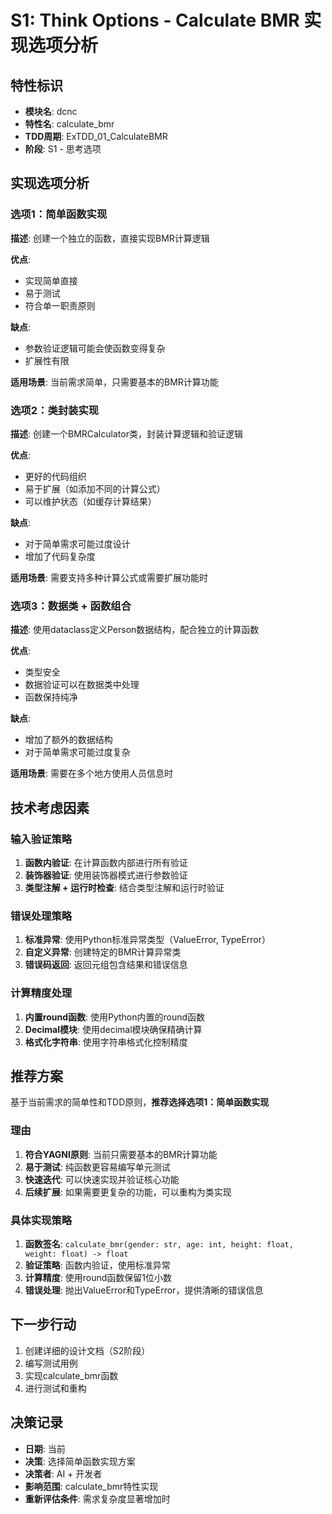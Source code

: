 # S1: Think Options - Calculate BMR 实现选项分析

## 特性标识
- **模块名**: dcnc
- **特性名**: calculate_bmr
- **TDD周期**: ExTDD_01_CalculateBMR
- **阶段**: S1 - 思考选项

## 实现选项分析

### 选项1：简单函数实现
**描述**: 创建一个独立的函数，直接实现BMR计算逻辑

**优点**:
- 实现简单直接
- 易于测试
- 符合单一职责原则

**缺点**:
- 参数验证逻辑可能会使函数变得复杂
- 扩展性有限

**适用场景**: 当前需求简单，只需要基本的BMR计算功能

### 选项2：类封装实现
**描述**: 创建一个BMRCalculator类，封装计算逻辑和验证逻辑

**优点**:
- 更好的代码组织
- 易于扩展（如添加不同的计算公式）
- 可以维护状态（如缓存计算结果）

**缺点**:
- 对于简单需求可能过度设计
- 增加了代码复杂度

**适用场景**: 需要支持多种计算公式或需要扩展功能时

### 选项3：数据类 + 函数组合
**描述**: 使用dataclass定义Person数据结构，配合独立的计算函数

**优点**:
- 类型安全
- 数据验证可以在数据类中处理
- 函数保持纯净

**缺点**:
- 增加了额外的数据结构
- 对于简单需求可能过度复杂

**适用场景**: 需要在多个地方使用人员信息时

## 技术考虑因素

### 输入验证策略
1. **函数内验证**: 在计算函数内部进行所有验证
2. **装饰器验证**: 使用装饰器模式进行参数验证
3. **类型注解 + 运行时检查**: 结合类型注解和运行时验证

### 错误处理策略
1. **标准异常**: 使用Python标准异常类型（ValueError, TypeError）
2. **自定义异常**: 创建特定的BMR计算异常类
3. **错误码返回**: 返回元组包含结果和错误信息

### 计算精度处理
1. **内置round函数**: 使用Python内置的round函数
2. **Decimal模块**: 使用decimal模块确保精确计算
3. **格式化字符串**: 使用字符串格式化控制精度

## 推荐方案

基于当前需求的简单性和TDD原则，**推荐选择选项1：简单函数实现**

### 理由
1. **符合YAGNI原则**: 当前只需要基本的BMR计算功能
2. **易于测试**: 纯函数更容易编写单元测试
3. **快速迭代**: 可以快速实现并验证核心功能
4. **后续扩展**: 如果需要更复杂的功能，可以重构为类实现

### 具体实现策略
1. **函数签名**: `calculate_bmr(gender: str, age: int, height: float, weight: float) -> float`
2. **验证策略**: 函数内验证，使用标准异常
3. **计算精度**: 使用round函数保留1位小数
4. **错误处理**: 抛出ValueError和TypeError，提供清晰的错误信息

## 下一步行动

1. 创建详细的设计文档（S2阶段）
2. 编写测试用例
3. 实现calculate_bmr函数
4. 进行测试和重构

## 决策记录

- **日期**: 当前
- **决策**: 选择简单函数实现方案
- **决策者**: AI + 开发者
- **影响范围**: calculate_bmr特性实现
- **重新评估条件**: 需求复杂度显著增加时